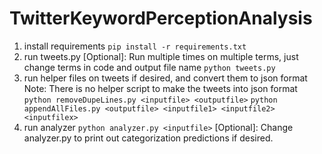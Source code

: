 # TwitterKeywordPerceptionAnalysis
1. install requirements
`pip install -r requirements.txt`
2. run tweets.py
	[Optional]: Run multiple times on multiple terms, just change terms in code and output file name
`python tweets.py`
3. run helper files on tweets if desired, and convert them to json format
	Note: There is no helper script to make the tweets into json format
`python removeDupeLines.py <inputfile> <outputfile>`
`python appendAllFiles.py <outputfile> <inputfile1> <inputfile2> <inputfilex>`
4. run analyzer
`python analyzer.py <inputfile>`
	[Optional]: Change analyzer.py to print out categorization predictions if desired.

